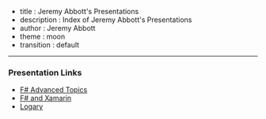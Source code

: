 - title : Jeremy Abbott's Presentations
- description : Index of Jeremy Abbott's Presentations
- author : Jeremy Abbott
- theme : moon
- transition : default

***

### Presentation Links

- [F# Advanced Topics](/fsharp-advanced-topics.html)
- [F# and Xamarin](/xamarin-fsharp.html)
- [Logary](/logary.html)
